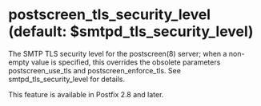 # postscreen_tls_security_level (default: $smtpd_tls_security_level)
 The SMTP TLS security level for the postscreen(8) server; when
a non-empty value is specified, this overrides the obsolete parameters
postscreen\_use\_tls and postscreen\_enforce\_tls. See smtpd\_tls\_security\_level
for details. 


 This feature is available in Postfix 2.8 and later. 


